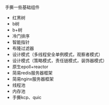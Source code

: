 手撕一些基础组件

- 红黑树
- b树
- b+树
- 冷门排序
- 智能指针
- 布隆过滤器
- 设计模式（多线程安全单例模式，观察者模式）
- 设计模式（策略模式，责任链模式，装饰器模式）
- 原生epoll+reactor
- 简易redis服务器框架
- 简易nginx服务器框架
- 线程池
- 内存池
- 手撕kcp、quic